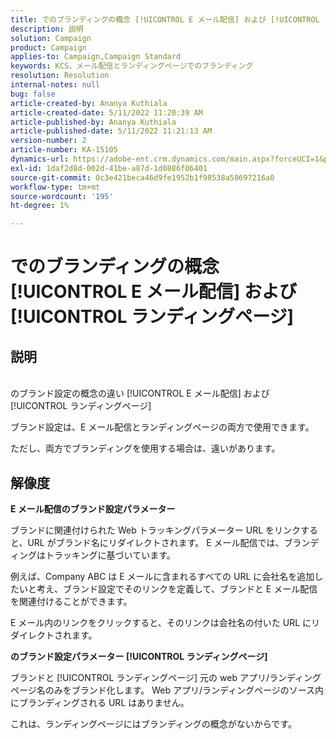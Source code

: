 ```yaml
---
title: でのブランディングの概念 [!UICONTROL E メール配信] および [!UICONTROL ランディングページ]
description: 説明
solution: Campaign
product: Campaign
applies-to: Campaign,Campaign Standard
keywords: KCS，メール配信とランディングページでのブランディング
resolution: Resolution
internal-notes: null
bug: false
article-created-by: Ananya Kuthiala
article-created-date: 5/11/2022 11:20:39 AM
article-published-by: Ananya Kuthiala
article-published-date: 5/11/2022 11:21:13 AM
version-number: 2
article-number: KA-15105
dynamics-url: https://adobe-ent.crm.dynamics.com/main.aspx?forceUCI=1&pagetype=entityrecord&etn=knowledgearticle&id=189a795e-1cd1-ec11-a7b5-0022480a8e40
exl-id: 1daf2d8d-002d-41be-a87d-1d0886f06401
source-git-commit: 0c3e421beca46d9fe1952b1f98538a50697216a0
workflow-type: tm+mt
source-wordcount: '195'
ht-degree: 1%

---
```


# でのブランディングの概念 [!UICONTROL E メール配信] および [!UICONTROL ランディングページ]

## 説明

<br>のブランド設定の概念の違い [!UICONTROL E メール配信] および [!UICONTROL ランディングページ]



ブランド設定は、E メール配信とランディングページの両方で使用できます。

ただし、両方でブランディングを使用する場合は、違いがあります。






## 解像度

<b>E メール配信のブランド設定パラメーター</b>


ブランドに関連付けられた Web トラッキングパラメーター URL をリンクすると、URL がブランド名にリダイレクトされます。 E メール配信では、ブランディングはトラッキングに基づいています。

例えば、Company ABC は E メールに含まれるすべての URL に会社名を追加したいと考え、ブランド設定でそのリンクを定義して、ブランドと E メール配信を関連付けることができます。

E メール内のリンクをクリックすると、そのリンクは会社名の付いた URL にリダイレクトされます。




<b>のブランド設定パラメーター [!UICONTROL ランディングページ]</b>


ブランドと [!UICONTROL ランディングページ] 元の web アプリ/ランディングページ名のみをブランド化します。 Web アプリ/ランディングページのソース内にブランディングされる URL はありません。

これは、ランディングページにはブランディングの概念がないからです。

